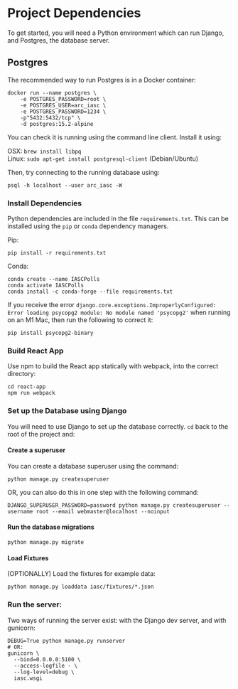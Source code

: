 # Project Dependencies

To get started, you will need a Python environment which can run Django, and Postgres, the database server.

## Postgres
The recommended way to run Postgres is in a Docker container:

```shell
docker run --name postgres \
    -e POSTGRES_PASSWORD=root \
    -e POSTGRES_USER=arc_iasc \
    -e POSTGRES_PASSWORD=1234 \
    -p"5432:5432/tcp" \
    -d postgres:15.2-alpine
```

You can check it is running using the command line client. Install it using:

OSX: `brew install libpq`  
Linux: `sudo apt-get install postgresql-client` (Debian/Ubuntu)

Then, try connecting to the running database using:

```shell
psql -h localhost --user arc_iasc -W
```


### Install Dependencies

Python dependencies are included in the file `requirements.txt`. This can be installed using the `pip` or `conda` dependency managers. 

Pip:
```
pip install -r requirements.txt
```

Conda:
```
conda create --name IASCPolls
conda activate IASCPolls
conda install -c conda-forge --file requirements.txt
```

If you receive the error `django.core.exceptions.ImproperlyConfigured: Error loading psycopg2 module: No module named 'psycopg2'` when running on an M1 Mac, then run the following to correct it:

```shell
pip install psycopg2-binary
```

### Build React App

Use npm to build the React app statically with webpack, into the correct directory:

```shell
cd react-app
npm run webpack
```

### Set up the Database using Django

You will need to use Django to set up the database correctly. `cd` back to the root of the project and:

#### Create a superuser
You can create a database superuser using the command:

```shell
python manage.py createsuperuser
```

OR, you can also do this in one step with the following command:
```shell
DJANGO_SUPERUSER_PASSWORD=password python manage.py createsuperuser --username root --email webmaster@localhost --noinput
```

#### Run the database migrations

```shell
python manage.py migrate
```

#### Load Fixtures
(OPTIONALLY) Load the fixtures for example data:
```shell
python manage.py loaddata iasc/fixtures/*.json
```

### Run the server:

Two ways of running the server exist: with the Django dev server, and with gunicorn:

```shell
DEBUG=True python manage.py runserver
# OR:
gunicorn \
  --bind=0.0.0.0:5100 \
  --access-logfile - \
  --log-level=debug \
  iasc.wsgi
```
